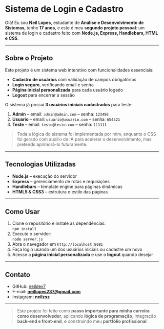 # Sistema de Login e Cadastro

Olá! Eu sou **Neil Lopes**, estudante de **Análise e Desenvolvimento de Sistemas**, tenho **17 anos**, e este é meu **segundo projeto pessoal**: um sistema de login e cadastro feito com **Node.js, Express, Handlebars, HTML e CSS**.

---

## Sobre o Projeto

Este projeto é um sistema web interativo com funcionalidades essenciais:

- **Cadastro de usuários** com validação de campos obrigatórios  
- **Login seguro**, verificando email e senha  
- **Página inicial personalizada** para cada usuário logado  
- **Logout** para encerrar a sessão  

O sistema já possui **3 usuários iniciais cadastrados** para teste:  

1. **Admin** – email: `admin@admin.com` – senha: `123456`  
2. **Usuario** – email: `usuario@usuario.com` – senha: `654321`  
3. **Teste** – email: `teste@teste.com` – senha: `111111`  

> Toda a lógica do sistema foi implementada por mim, enquanto o CSS foi gerado com auxílio de IA para acelerar o desenvolvimento, mas pretendo aprimorá-lo futuramente.

---

## Tecnologias Utilizadas

- **Node.js** – execução do servidor  
- **Express** – gerenciamento de rotas e requisições  
- **Handlebars** – template engine para páginas dinâmicas  
- **HTML5 & CSS3** – estrutura e estilo das páginas

---

## Como Usar

1. Clone o repositório e instale as dependências:  
   `npm install`  
2. Execute o servidor:  
   `node server.js`  
3. Abra o navegador em `http://localhost:8081`  
4. Faça login usando um dos usuários iniciais ou cadastre um novo  
5. Acesse a **página inicial personalizada** e use o **logout** quando desejar

---

## Contato

- GitHub: [neildev7](https://github.com/neildev7)  
- E-mail: **neillopes237@gmail.com**
- Instagram: **neilzsz**
---

> Este projeto foi feito como **passo importante para minha carreira como desenvolvedor**, aplicando **lógica de programação**, integração **back-end e front-end**, e construindo meu **portfólio profissional**.
